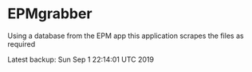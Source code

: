 # EPMgrabber
Using a database from the EPM app this application scrapes the files as required


Latest backup: Sun Sep 1 22:14:01 UTC 2019
